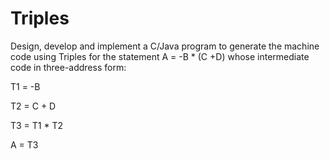 # Triples
Design, develop and implement a C/Java program to generate the machine code using Triples for
the statement A = -B * (C +D) whose intermediate code in three-address form:

T1 = -B

T2 = C + D

T3 = T1 * T2

A = T3
